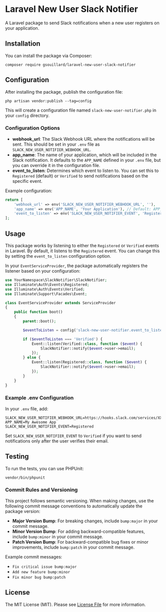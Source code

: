 # Laravel New User Slack Notifier

A Laravel package to send Slack notifications when a new user registers on your application.

## Installation

You can install the package via Composer:

```
composer require gsouillard/laravel-new-user-slack-notifier
```

## Configuration

After installing the package, publish the configuration file:

```
php artisan vendor:publish --tag=config
```

This will create a configuration file named `slack-new-user-notifier.php` in your `config` directory.

### Configuration Options

- **webhook_url**: The Slack Webhook URL where the notifications will be sent. This should be set in your `.env` file as `SLACK_NEW_USER_NOTIFIER_WEBHOOK_URL`.
- **app_name**: The name of your application, which will be included in the Slack notification. It defaults to the `APP_NAME` defined in your `.env` file, but you can override it in the configuration file.
- **event_to_listen**: Determines which event to listen to. You can set this to `Registered` (default) or `Verified` to send notifications based on the specific event.

Example configuration:

```php
return [
    'webhook_url' => env('SLACK_NEW_USER_NOTIFIER_WEBHOOK_URL', ''),
    'app_name' => env('APP_NAME', 'Your Application'), // Default: APP_NAME
    'event_to_listen' => env('SLACK_NEW_USER_NOTIFIER_EVENT', 'Registered'), // Default: Registered
];
```

## Usage

This package works by listening to either the `Registered` or `Verified` events in Laravel. By default, it listens to the `Registered` event. You can change this by setting the `event_to_listen` configuration option.

In your `EventServiceProvider`, the package automatically registers the listener based on your configuration:

```php
use YourNamespace\SlackNotifier\SlackNotifier;
use Illuminate\Auth\Events\Registered;
use Illuminate\Auth\Events\Verified;
use Illuminate\Support\Facades\Event;

class EventServiceProvider extends ServiceProvider
{
    public function boot()
    {
        parent::boot();

        $eventToListen = config('slack-new-user-notifier.event_to_listen', 'Registered');

        if ($eventToListen === 'Verified') {
            Event::listen(Verified::class, function ($event) {
                SlackNotifier::notify($event->user->email);
            });
        } else {
            Event::listen(Registered::class, function ($event) {
                SlackNotifier::notify($event->user->email);
            });
        }
    }
}
```

### Example .env Configuration

In your `.env` file, add:

```
SLACK_NEW_USER_NOTIFIER_WEBHOOK_URL=https://hooks.slack.com/services/XXXXX/XXXXX/XXXXX
APP_NAME=My Awesome App
SLACK_NEW_USER_NOTIFIER_EVENT=Registered
```

Set `SLACK_NEW_USER_NOTIFIER_EVENT` to `Verified` if you want to send notifications only after the user verifies their email.

## Testing

To run the tests, you can use PHPUnit:

```
vendor/bin/phpunit
```

### Commit Rules and Versioning

This project follows semantic versioning. When making changes, use the following commit message conventions to automatically update the package version:

- **Major Version Bump**: For breaking changes, include `bump:major` in your commit message.
- **Minor Version Bump**: For adding backward-compatible features, include `bump:minor` in your commit message.
- **Patch Version Bump**: For backward-compatible bug fixes or minor improvements, include `bump:patch` in your commit message.

Example commit messages:
- `Fix critical issue bump:major`
- `Add new feature bump:minor`
- `Fix minor bug bump:patch`

## License

The MIT License (MIT). Please see [License File](LICENSE.md) for more information.
